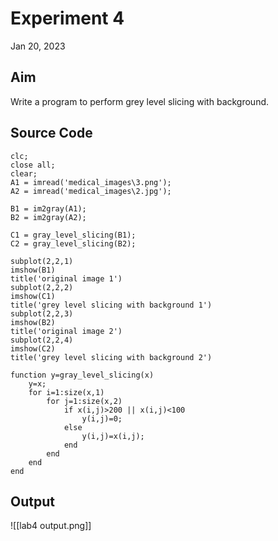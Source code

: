 # Experiment 4
Jan 20, 2023

## Aim
Write a program to perform grey level slicing with background.

## Source Code
```
clc;
close all;
clear;
A1 = imread('medical_images\3.png');
A2 = imread('medical_images\2.jpg');

B1 = im2gray(A1);
B2 = im2gray(A2);

C1 = gray_level_slicing(B1);
C2 = gray_level_slicing(B2);

subplot(2,2,1)
imshow(B1)
title('original image 1')
subplot(2,2,2)
imshow(C1)
title('grey level slicing with background 1')
subplot(2,2,3)
imshow(B2)
title('original image 2')
subplot(2,2,4)
imshow(C2)
title('grey level slicing with background 2')

function y=gray_level_slicing(x)
    y=x;
    for i=1:size(x,1)
        for j=1:size(x,2)
            if x(i,j)>200 || x(i,j)<100
                y(i,j)=0;
            else
                y(i,j)=x(i,j);
            end
        end
    end
end
```

## Output
<span class="centerImg">![[lab4 output.png]]</span>